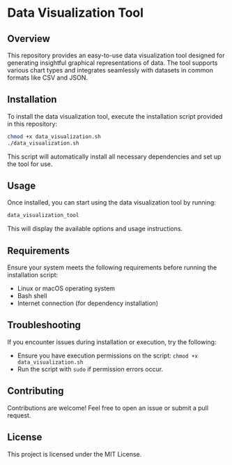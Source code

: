 # Data Visualization Tool

## Overview
This repository provides an easy-to-use data visualization tool designed for generating insightful graphical representations of data. The tool supports various chart types and integrates seamlessly with datasets in common formats like CSV and JSON.

## Installation
To install the data visualization tool, execute the installation script provided in this repository:

```sh
chmod +x data_visualization.sh
./data_visualization.sh
```

This script will automatically install all necessary dependencies and set up the tool for use.

## Usage
Once installed, you can start using the data visualization tool by running:

```sh
data_visualization_tool
```

This will display the available options and usage instructions.

## Requirements
Ensure your system meets the following requirements before running the installation script:
- Linux or macOS operating system
- Bash shell
- Internet connection (for dependency installation)

## Troubleshooting
If you encounter issues during installation or execution, try the following:
- Ensure you have execution permissions on the script: `chmod +x data_visualization.sh`
- Run the script with `sudo` if permission errors occur.

## Contributing
Contributions are welcome! Feel free to open an issue or submit a pull request.

## License
This project is licensed under the MIT License.

